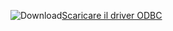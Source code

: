 ![Download](../ssdt/media/download.png)[Scaricare il driver ODBC](../connect/odbc/download-odbc-driver-for-sql-server.md)
